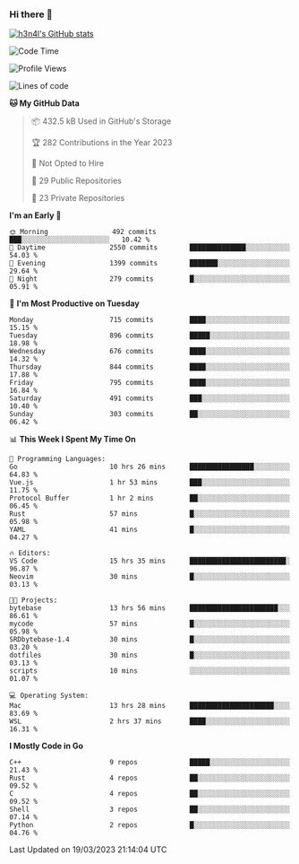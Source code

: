 ### Hi there 👋

[![h3n4l's GitHub stats](https://github-readme-stats.vercel.app/api?username=h3n4l&count_private=true&show_icons=true&theme=radical)](https://github.com/h3n4l/github-readme-stats)

<!--START_SECTION:waka-->
![Code Time](http://img.shields.io/badge/Code%20Time-1%2C049%20hrs%2014%20mins-blue)

![Profile Views](http://img.shields.io/badge/Profile%20Views-1-blue)

![Lines of code](https://img.shields.io/badge/From%20Hello%20World%20I%27ve%20Written-2.7%20million%20lines%20of%20code-blue)

**🐱 My GitHub Data** 

> 📦 432.5 kB Used in GitHub's Storage 
 > 
> 🏆 282 Contributions in the Year 2023
 > 
> 🚫 Not Opted to Hire
 > 
> 📜 29 Public Repositories 
 > 
> 🔑 23 Private Repositories 
 > 
**I'm an Early 🐤** 

```text
🌞 Morning                492 commits         ███░░░░░░░░░░░░░░░░░░░░░░   10.42 % 
🌆 Daytime                2550 commits        ██████████████░░░░░░░░░░░   54.03 % 
🌃 Evening                1399 commits        ███████░░░░░░░░░░░░░░░░░░   29.64 % 
🌙 Night                  279 commits         █░░░░░░░░░░░░░░░░░░░░░░░░   05.91 % 
```
📅 **I'm Most Productive on Tuesday** 

```text
Monday                   715 commits         ████░░░░░░░░░░░░░░░░░░░░░   15.15 % 
Tuesday                  896 commits         █████░░░░░░░░░░░░░░░░░░░░   18.98 % 
Wednesday                676 commits         ████░░░░░░░░░░░░░░░░░░░░░   14.32 % 
Thursday                 844 commits         ████░░░░░░░░░░░░░░░░░░░░░   17.88 % 
Friday                   795 commits         ████░░░░░░░░░░░░░░░░░░░░░   16.84 % 
Saturday                 491 commits         ███░░░░░░░░░░░░░░░░░░░░░░   10.40 % 
Sunday                   303 commits         ██░░░░░░░░░░░░░░░░░░░░░░░   06.42 % 
```


📊 **This Week I Spent My Time On** 

```text
💬 Programming Languages: 
Go                       10 hrs 26 mins      ████████████████░░░░░░░░░   64.83 % 
Vue.js                   1 hr 53 mins        ███░░░░░░░░░░░░░░░░░░░░░░   11.75 % 
Protocol Buffer          1 hr 2 mins         ██░░░░░░░░░░░░░░░░░░░░░░░   06.45 % 
Rust                     57 mins             █░░░░░░░░░░░░░░░░░░░░░░░░   05.98 % 
YAML                     41 mins             █░░░░░░░░░░░░░░░░░░░░░░░░   04.27 % 

🔥 Editors: 
VS Code                  15 hrs 35 mins      ████████████████████████░   96.87 % 
Neovim                   30 mins             █░░░░░░░░░░░░░░░░░░░░░░░░   03.13 % 

🐱‍💻 Projects: 
bytebase                 13 hrs 56 mins      ██████████████████████░░░   86.61 % 
mycode                   57 mins             █░░░░░░░░░░░░░░░░░░░░░░░░   05.98 % 
SRDbytebase-1.4          30 mins             █░░░░░░░░░░░░░░░░░░░░░░░░   03.20 % 
dotfiles                 30 mins             █░░░░░░░░░░░░░░░░░░░░░░░░   03.13 % 
scripts                  10 mins             ░░░░░░░░░░░░░░░░░░░░░░░░░   01.07 % 

💻 Operating System: 
Mac                      13 hrs 28 mins      █████████████████████░░░░   83.69 % 
WSL                      2 hrs 37 mins       ████░░░░░░░░░░░░░░░░░░░░░   16.31 % 
```

**I Mostly Code in Go** 

```text
C++                      9 repos             █████░░░░░░░░░░░░░░░░░░░░   21.43 % 
Rust                     4 repos             ██░░░░░░░░░░░░░░░░░░░░░░░   09.52 % 
C                        4 repos             ██░░░░░░░░░░░░░░░░░░░░░░░   09.52 % 
Shell                    3 repos             ██░░░░░░░░░░░░░░░░░░░░░░░   07.14 % 
Python                   2 repos             █░░░░░░░░░░░░░░░░░░░░░░░░   04.76 % 
```




 Last Updated on 19/03/2023 21:14:04 UTC
<!--END_SECTION:waka-->

